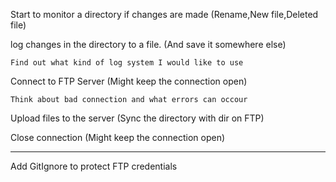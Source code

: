 Start to monitor a directory if changes are made (Rename,New file,Deleted file)

log changes in the directory to a file. (And save it somewhere else)

    Find out what kind of log system I would like to use

Connect to FTP Server (Might keep the connection open)

    Think about bad connection and what errors can occour

Upload files to the server (Sync the directory with dir on FTP)

Close connection (Might keep the connection open)

---
Add GitIgnore to protect FTP credentials
